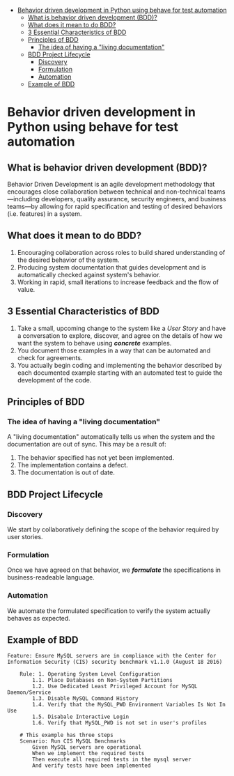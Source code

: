 
<!-- @import "[TOC]" {cmd="toc" depthFrom=1 depthTo=6 orderedList=false} -->

<!-- code_chunk_output -->

- [Behavior driven development in Python using behave for test automation](#behavior-driven-development-in-python-using-behave-for-test-automation)
  - [What is behavior driven development (BDD)?](#what-is-behavior-driven-development-bdd)
  - [What does it mean to do BDD?](#what-does-it-mean-to-do-bdd)
  - [3 Essential Characteristics of BDD](#3-essential-characteristics-of-bdd)
  - [Principles of BDD](#principles-of-bdd)
    - [The idea of having a "living documentation"](#the-idea-of-having-a-living-documentation)
  - [BDD Project Lifecycle](#bdd-project-lifecycle)
    - [Discovery](#discovery)
    - [Formulation](#formulation)
    - [Automation](#automation)
  - [Example of BDD](#example-of-bdd)

<!-- /code_chunk_output -->

# Behavior driven development in Python using behave for test automation

## What is behavior driven development (BDD)?

Behavior Driven Development is an agile development methodology that encourages close collaboration between technical and non-technical teams&mdash;including developers, quality assurance, security engineers, and business teams&mdash;by allowing for rapid specification and testing of desired behaviors (i.e. features) in a system.

## What does it mean to do BDD?

1. Encouraging collaboration across roles to build shared understanding of the desired behavior of the system.
2. Producing system documentation that guides development and is automatically checked against system's behavior.
3. Working in rapid, small iterations to increase feedback and the flow of value. 

## 3 Essential Characteristics of BDD

1. Take a small, upcoming change to the system like a _User Story_ and have a conversation to explore, discover, and agree on the details of how we want the system to behave using **_concrete_** examples. 
2. You document those examples in a way that can be automated and check for agreements.
3. You actually begin coding and implementing the behavior described by each documented example starting with an automated test to guide the development of the code. 

## Principles of BDD

### The idea of having a "living documentation"

A "living documentation" automatically tells us when the system and the documentation are out of sync. This may be a result of:

1. The behavior specified has not yet been implemented.
2. The implementation contains a defect.
3. The documentation is out of date.

## BDD Project Lifecycle

### Discovery

We start by collaboratively defining the scope of the behavior required by user stories. 

### Formulation

Once we have agreed on that behavior, we **_formulate_** the specifications in business-readeable language. 

### Automation 

We automate the formulated specification to verify the system actually behaves as expected. 

## Example of BDD

```gherkin
Feature: Ensure MySQL servers are in compliance with the Center for Information Security (CIS) security benchmark v1.1.0 (August 18 2016)

    Rule: 1. Operating System Level Configuration
        1.1. Place Databases on Non-System Partitions
        1.2. Use Dedicated Least Privileged Account for MySQL Daemon/Service
        1.3. Disable MySQL Command History 
        1.4. Verify that the MySQL_PWD Environment Variables Is Not In Use
        1.5. Disabale Interactive Login 
        1.6. Verify that MySQL_PWD is not set in user's profiles

    # This example has three steps
    Scenario: Run CIS MySQL Benchmarks
        Given MySQL servers are operational
        When we implement the required tests
        Then execute all required tests in the mysql server
        And verify tests have been implemented
```